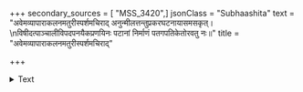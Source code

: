 +++
secondary_sources = [ "MSS_3420",]
jsonClass = "Subhaashita"
text = "अवेमव्यापाराकलनमतुरीस्पर्शमचिराद् अनुन्मीलत्तन्तुप्रकरघटनायासमसकृत्।  \nविषीदत्पाञ्चालीविपदपनयैकप्रणयिनः पटानां निर्माणं पतगपतिकेतोरवतु नः॥"
title = "अवेमव्यापाराकलनमतुरीस्पर्शमचिराद्"

+++

<details><summary>Text</summary>

अवेमव्यापाराकलनमतुरीस्पर्शमचिराद् अनुन्मीलत्तन्तुप्रकरघटनायासमसकृत्।  
विषीदत्पाञ्चालीविपदपनयैकप्रणयिनः पटानां निर्माणं पतगपतिकेतोरवतु नः॥
</details>
